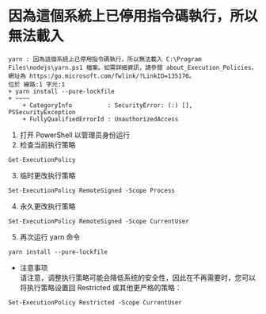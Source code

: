 # 因為這個系統上已停用指令碼執行，所以無法載入  

```
yarn : 因為這個系統上已停用指令碼執行，所以無法載入 C:\Program Files\nodejs\yarn.ps1 檔案。如需詳細資訊，請參閱 about_Execution_Policies，網址為 https:/go.microsoft.com/fwlink/?LinkID=135170。
位於 線路:1 字元:1
+ yarn install --pure-lockfile
+ ~~~~
    + CategoryInfo          : SecurityError: (:) [], PSSecurityException
    + FullyQualifiedErrorId : UnauthorizedAccess
```

1. 打开 PowerShell 以管理员身份运行  
2. 检查当前执行策略  
```
Get-ExecutionPolicy
```
3. 临时更改执行策略  
```
Set-ExecutionPolicy RemoteSigned -Scope Process
```
4. 永久更改执行策略  
```
Set-ExecutionPolicy RemoteSigned -Scope CurrentUser
```
5. 再次运行 yarn 命令  
```
yarn install --pure-lockfile  
```
- 注意事项  
请注意，调整执行策略可能会降低系统的安全性，因此在不再需要时，您可以将执行策略设置回 Restricted 或其他更严格的策略：
```
Set-ExecutionPolicy Restricted -Scope CurrentUser  
```